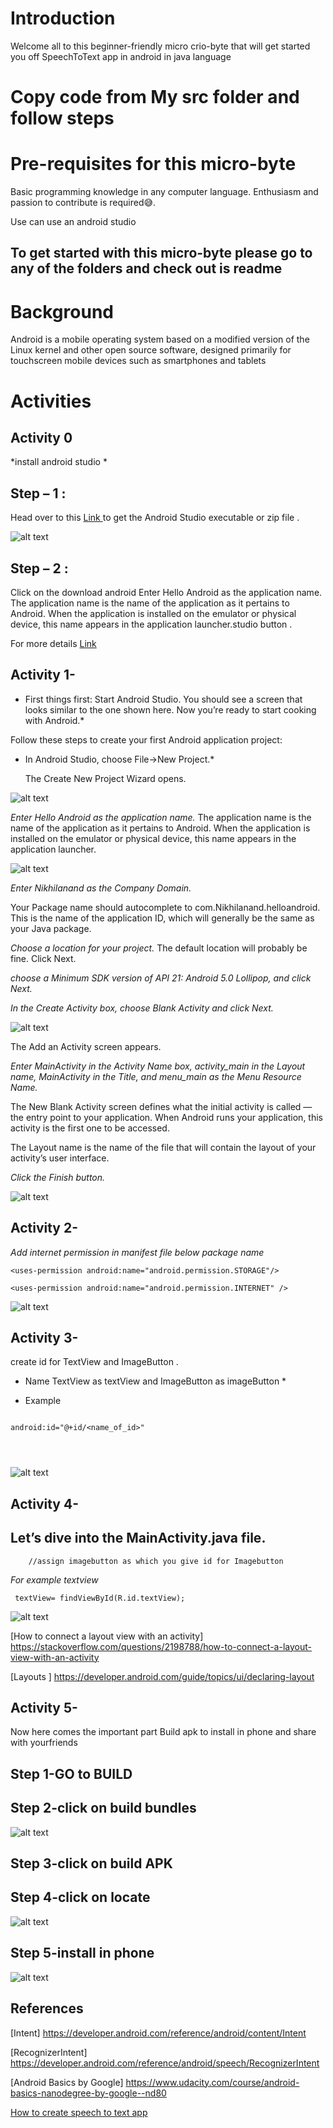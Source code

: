 # Introduction

Welcome all to this beginner-friendly micro crio-byte that will get started you off SpeechToText app in android in java language

# Copy code from My src folder and follow steps


# Pre-requisites for this micro-byte

Basic programming knowledge in any computer language.
Enthusiasm and passion to contribute is required😅.




Use can use an android studio 

## To get started with this micro-byte please go to any of the folders and check out is readme

# Background

Android is a mobile operating system based on a modified version of the Linux kernel and other open source software, designed primarily for touchscreen mobile devices such as smartphones and tablets

# Activities

## Activity 0

*install android studio *
##  Step – 1 :

Head over to this [Link ](https://developer.android.com/studio#downloads)  to get the Android Studio executable or zip file .

![alt text](https://github.com/Nikhilananddev/Miscellaneous/blob/Nikhilanand/SpeechToText/add/SpeechtToText/Images/DownAS_GFG.png)
 
##  Step – 2 :
Click on the download android Enter Hello Android as the application name.
The application name is the name of the application as it pertains to Android. When the application is installed on the emulator or physical device, this name appears in the application launcher.studio button .

For more details    [Link ](   https://www.geeksforgeeks.org/guide-to-install-and-set-up-android-studio/)




## Activity 1-
 * First things first: Start Android Studio. You should see a screen that looks similar to the one shown here. Now you’re ready to start cooking with Android.*
 
 Follow these steps to create your first Android application project:
 
 
* In Android Studio, choose File→New Project.*

  The Create New Project Wizard opens.
 
![alt text](https://github.com/Nikhilananddev/Miscellaneous/blob/Nikhilanand/SpeechToText/add/SpeechtToText/Images/473298.image0.jpg)

*Enter Hello Android as the application name.*
The application name is the name of the application as it pertains to Android. When the application is installed on the emulator or physical device, this name appears in the application launcher.


![alt text](https://github.com/Nikhilananddev/Miscellaneous/blob/Nikhilanand/SpeechToText/add/SpeechtToText/Images/473299.image1.jpg)


*Enter Nikhilanand as the Company Domain.*

Your Package name should autocomplete to com.Nikhilanand.helloandroid. This is the name of the application ID, which will generally be the same as your Java package.

*Choose a location for your project.*
The default location will probably be fine. Click Next.


*choose a Minimum SDK version of API 21: Android 5.0 Lollipop, and click Next.*


*In the Create Activity box, choose Blank Activity and click Next.*

![alt text](https://github.com/Nikhilananddev/Miscellaneous/blob/Nikhilanand/SpeechToText/add/SpeechtToText/Images/473300.image2.jpg)


The Add an Activity screen appears.



*Enter MainActivity in the Activity Name box, activity_main in the Layout name, MainActivity in the Title, and menu_main as the Menu Resource Name.*

The New Blank Activity screen defines what the initial activity is called — the entry point to your application. When Android runs your application, this activity is the first one to be accessed.

The Layout name is the name of the file that will contain the layout of your activity’s user interface.

*Click the Finish button.*


![alt text](https://github.com/Nikhilananddev/Miscellaneous/blob/Nikhilanand/SpeechToText/add/SpeechtToText/Images/473301.image3.jpg)


 
 
## Activity 2-



*Add internet permission in manifest file below  package name*

```
<uses-permission android:name="android.permission.STORAGE"/>
 
<uses-permission android:name="android.permission.INTERNET" />

```
![alt text](https://github.com/Nikhilananddev/Miscellaneous/blob/Nikhilanand/SpeechToText/add/SpeechtToText/Images/Untitled%20design%20(6).png)



## Activity 3-

create id for TextView and ImageButton .

* Name TextView as textView and ImageButton as  imageButton *


* Example  
```

android:id="@+id/<name_of_id>"

 
 
```
![alt text](https://github.com/Nikhilananddev/Miscellaneous/blob/Nikhilanand/SpeechToText/add/SpeechtToText/Images/createid.png)



## Activity 4-
## Let’s dive into the MainActivity.java file.

        //assign imagebutton as which you give id for Imagebutton

*For example textview*
```
 textView= findViewById(R.id.textView);
 ```


![alt text](https://github.com/Nikhilananddev/Miscellaneous/blob/Nikhilanand/SpeechToText/add/SpeechtToText/Images/assignimagebutton.png)






[How to connect a layout view with an activity]  https://stackoverflow.com/questions/2198788/how-to-connect-a-layout-view-with-an-activity


[Layouts ]    https://developer.android.com/guide/topics/ui/declaring-layout



## Activity 5-
Now here comes the important part Build apk to install in phone and share with yourfriends

## Step 1-GO to BUILD 

## Step 2-click on build bundles

![alt text](https://github.com/Nikhilananddev/Miscellaneous/blob/Nikhilanand/SpeechToText/add/SpeechtToText/Images/createapk.png)

## Step 3-click on build APK

## Step 4-click on locate

![alt text](https://github.com/Nikhilananddev/Miscellaneous/blob/Nikhilanand/SpeechToText/add/SpeechtToText/Images/gotoloacte.png)

## Step 5-install in phone
![alt text](https://github.com/Nikhilananddev/Miscellaneous/blob/Nikhilanand/SpeechToText/add/SpeechtToText/Images/install%20app.png)

 


 
## References


  [Intent] https://developer.android.com/reference/android/content/Intent
  
  
[RecognizerIntent] https://developer.android.com/reference/android/speech/RecognizerIntent

  [Android Basics by Google] https://www.udacity.com/course/android-basics-nanodegree-by-google--nd80
  
   [How to create speech to text app](https://medium.com/voice-tech-podcast/android-speech-to-text-tutorial-8f6fa71606ac)
